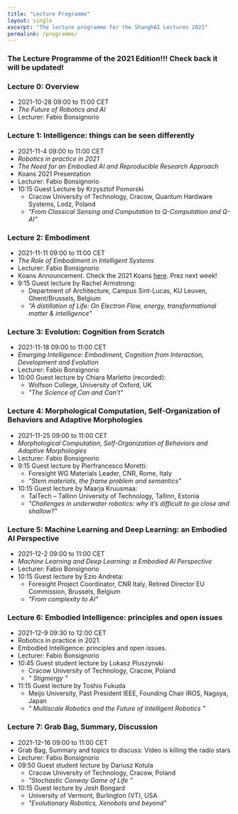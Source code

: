 ```yaml
---
title: "Lecture Programme"
layout: single
excerpt: "The lecture programme for the ShanghAI Lectures 2021"
permalink: /programme/
---
```


### The Lecture Programme of the 2021 Edition!!!  Check back it will be updated!

### Lecture 0: Overview
* 2021-10-28  09:00 to 11:00 CET 
* *The Future of Robotics and AI* 
* Lecturer: Fabio Bonsignorio


### Lecture 1: Intelligence: things can be seen differently
* 2021-11-4  09:00 to 11:00 CET 
* *Robotics in practice in 2021*
* *The Need for an Embodied AI and Reproducible Research Approach*
* Koans 2021 Presentation 
* Lecturer: Fabio Bonsignorio
* 10:15 Guest Lecture by Krzysztof Pomorski 
  * Cracow University of Technology, Cracow, Quantum Hardware Systems, Lodz, Poland 
  * *"From Classical Sensing and Computation to Q-Computation and Q-AI"*


### Lecture 2: Embodiment
* 2021-11-11 09:00 to 11:00 CET 
* *The Role of Embodiment in Intelligent Systems* 
* Lecturer: Fabio Bonsignorio
* Koans Announcement. Check the 2021 Koans [here](https://shanghai-lectures.github.io/slides/SHAIL2021_KoansPDF.pdf). Prez next week!
* 9:15 Guest lecture by Rachel Armstrong: 
  * Department of Architecture, Campus Sint-Lucas, KU Leuven, Ghent/Brussels, Belgium
  * *"A distillation of Life: On Electron Flow, energy, transformational matter & intelligence"*
  
### Lecture 3: Evolution: Cognition from Scratch
* 2021-11-18 09:00 to 11:00 CET 
* *Emerging Intelligence: Embodiment, Cognition from Interaction, Development and Evolution* 
* Lecturer: Fabio Bonsignorio
* 10:00 Guest lecture by Chiara Marletto (recorded): 
  * Wolfson College, University of Oxford, UK
  * *"The Science of Can and Can’t"* 
  

### Lecture 4: Morphological Computation, Self-Organization of Behaviors and Adaptive Morphologies
* 2021-11-25 09:00 to 11:00 CET
* *Morphological Computation, Self-Organization of Behaviors and Adaptive Morphologies* 
* Lecturer: Fabio Bonsignorio
* 9:15 Guest lecture by Pierfrancesco Moretti: 
  *  Foresight WG Materials Leader, CNR, Rome, Italy
  * *"Stem materials, the frame problem and semantics"* 
* 10:15 Guest lecture by Maarja Kruusmaa: 
   * TalTech – Tallinn University of Technology, Tallinn, Estonia
   * *"Challenges in underwater robotics: why it’s difficult to go close and shallow?"* 

### Lecture 5: Machine Learning and Deep Learning: an Embodied AI Perspective
* 2021-12-2  09:00 to 11:00 CET
* *Machine Learning and Deep Learning: a Embodied AI Perspective*  
* Lecturer: Fabio Bonsignorio 
* 10:15 Guest lecture by Ezio Andreta: 
  * Foresight Project Coordinator, CNR Italy, Retired Director EU Commission, Brussels, Belgium
  * *"From complexity to AI"*


### Lecture  6: Embodied Intelligence: principles and open issues
* 2021-12-9 09:30 to 12:00 CET 
* Robotics in practice in 2021. 
* Embodied Intelligence: principles and open issues. 
* Lecturer: Fabio Bonsignorio
* 10:45 Guest student lecture by Lukasz Pluszynski
   *  Cracow University of Technology, Cracow, Poland 
   * *" Stigmergy "*
* 11:15 Guest lecture by Toshio Fukuda
   *  Meijo University, Past President IEEE, Founding Chair IROS, Nagoya, Japan 
   * *" Multiscale Robotics  and the Future of Intelligent Robotics "*
  

### Lecture  7: Grab Bag, Summary, Discussion
* 2021-12-16 09:00 to 11:00 CET
* Grab Bag, Summary and topics to discuss: Video is killing the radio stars 
* Lecturer: Fabio Bonsignorio
* 09:50 Guest student lecture by Dariusz Kotula
   *  Cracow University of Technology, Cracow, Poland 
   * *"Stochastic Conway Game of Life "*
* 10:15 Guest lecture by Josh Bongard
   * University of Vermont, Burlington (VT), USA
   * *"Evolutionary Robotics, Xenobots and beyond"*







  


